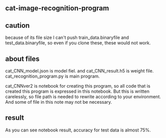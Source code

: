 cat-image-recognition-program  
---  
## caution
because of its file size I can't push train_data.binaryfile and test_data.binaryfile, so even if you clone these, these would not work.  

## about files
cat_CNN_model.json is model fiel. 
and cat_CNN_result.h5 is weight file.
cat_recognition_program.py is main program.

cat_CNNver2 is notebook for creating this program, so all code that is created this program is expressed in this notebook.
But this is written carelessly, so file path is needed to rewrite according to your environment.
And some of file in this note may not be necessary.

## result  

As you can see notebook result, accuracy for test data is almost 75%. 
